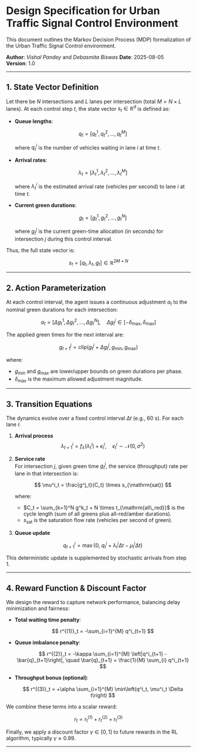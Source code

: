 # **Design Specification for Urban Traffic Signal Control Environment**

This document outlines the Markov Decision Process (MDP) formalization of the Urban Traffic Signal Control environment.

**Author**: *Vishal Pandey* and *Debasmita Biswas*
**Date**: 2025-08-05  
**Version**: 1.0  

---

## 1. State Vector Definition

Let there be $N$ intersections and $L$ lanes per intersection (total $M = N \times L$ lanes). At each control step $t$, the state vector $s_t \in \mathbb{R}^{d}$ is defined as:

- **Queue lengths**:  

  $$
  q_t = [q^1_t, q^2_t, \dots, q^M_t]
  $$

  where $q^i_t$ is the number of vehicles waiting in lane $i$ at time $t$.

- **Arrival rates**:  
  
  $$
  \lambda_t = [\lambda^1_t, \lambda^2_t, \dots, \lambda^M_t]
  $$
  
  where $\lambda^i_t$ is the estimated arrival rate (vehicles per second) to lane $i$ at time $t$.

- **Current green durations**:  

  $$
  g_t = [g^1_t, g^2_t, \dots, g^N_t]
  $$

  where $g^j_t$ is the current green-time allocation (in seconds) for intersection $j$ during this control interval.

Thus, the full state vector is:

$$
s_t = \bigl[q_t, \lambda_t, g_t\bigr] \in \mathbb{R}^{2M + N}
$$

---

## 2. Action Parameterization

At each control interval, the agent issues a continuous adjustment $a_t$ to the nominal green durations for each intersection:

$$
a_t = [\Delta g^1_t, \Delta g^2_t, \dots, \Delta g^N_t], \quad \Delta g^j_t \in [-\delta_{\max}, \delta_{\max}]
$$

The applied green times for the next interval are:

$$
g^j_{t+1} = \mathrm{clip}\bigl(g^j_t + \Delta g^j_t, g_{\min}, g_{\max}\bigr)
$$

where:

- $g_{\min}$ and $g_{\max}$ are lower/upper bounds on green durations per phase.  
- $\delta_{\max}$ is the maximum allowed adjustment magnitude.

---

## 3. Transition Equations

The dynamics evolve over a fixed control interval $\Delta t$ (e.g., 60 s). For each lane $i$:

1. **Arrival process**  
   $$
   \lambda^i_{t+1} = f_\lambda\bigl(\lambda^i_t\bigr) + \epsilon^i_t, \quad \epsilon^i_t \sim \mathcal{N}(0,\sigma^2)
   $$

2. **Service rate**  
   For intersection $j$, given green time $g^j_t$, the service (throughput) rate per lane in that intersection is:

   $$
   \mu^i_t = \frac{g^j_t}{C_t} \times s_{\mathrm{sat}}
   $$

   where:

   - $C_t = \sum_{k=1}^N g^k_t + N \times t_{\mathrm{all\_red}}$ is the cycle length (sum of all greens plus all-red/amber durations).  
   - $s_{\mathrm{sat}}$ is the saturation flow rate (vehicles per second of green).

3. **Queue update**  

   $$
   q^i_{t+1} = \max\left\{0,\;q^i_t + \lambda^i_t \Delta t - \mu^i_t \Delta t\right\}
   $$

This deterministic update is supplemented by stochastic arrivals from step 1.

---

## 4. Reward Function & Discount Factor

We design the reward to capture network performance, balancing delay minimization and fairness:

- **Total waiting time penalty**:  

  $$
  r^{(1)}_t = -\sum_{i=1}^{M} q^i_{t+1}
  $$


- **Queue imbalance penalty**:  

  $$
  r^{(2)}_t = -\kappa \sum_{i=1}^{M} \left|q^i_{t+1} - \bar{q}_{t+1}\right|, \quad \bar{q}_{t+1} = \frac{1}{M} \sum_{i} q^i_{t+1}
  $$

- **Throughput bonus (optional)**:  

  $$
  r^{(3)}_t = +\alpha \sum_{i=1}^{M} \min\left(q^i_t, \mu^i_t \Delta t\right)
  $$

We combine these terms into a scalar reward:

$$
r_t = r^{(1)}_t + r^{(2)}_t + r^{(3)}_t
$$

Finally, we apply a discount factor $\gamma \in [0,1]$ to future rewards in the RL algorithm, typically $\gamma \approx 0.99$.

---